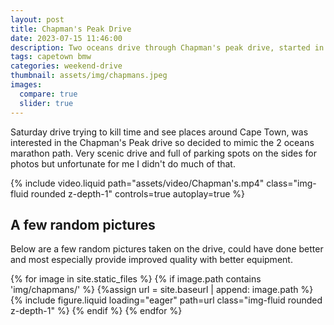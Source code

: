 ```yaml
---
layout: post
title: Chapman's Peak Drive
date: 2023-07-15 11:46:00
description: Two oceans drive through Chapman's peak drive, started in Grassy park all the way round to Noordhook and then back to the southern suburbs. 
tags: capetown bmw
categories: weekend-drive
thumbnail: assets/img/chapmans.jpeg
images:
  compare: true
  slider: true
---
```

Saturday drive trying to kill time and see places around Cape Town, was interested in the Chapman's Peak drive so decided to mimic the 2 oceans marathon path. Very scenic drive and full of parking spots on the sides for photos but unfortunate for me I didn't do much of that.

<div class="col-12 mt-12 mt-md-0">
        {% include video.liquid path="assets/video/Chapman's.mp4" class="img-fluid rounded z-depth-1" controls=true autoplay=true %}
</div>


## A few random pictures
Below are a few random pictures taken on the drive, could have done better and most especially provide improved quality with better equipment.

<swiper-container keyboard="true" navigation="true" pagination="true" pagination-clickable="true" pagination-dynamic-bullets="true" rewind="true">
    {% for image in site.static_files %}
        {% if image.path contains 'img/chapmans/' %}
          {%assign url = site.baseurl | append: image.path %}
          <swiper-slide>{% include figure.liquid loading="eager" path=url class="img-fluid rounded z-depth-1" %}</swiper-slide>
        {% endif %}
    {% endfor %}
</swiper-container>



